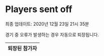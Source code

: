 # Players sent off
최종 업데이트: 2020년 12월 23일 21시 35분


경기 중 오류가 발생하는 경우 자동으로 퇴장됩니다.


| 퇴장된 참가자 |
|:---:|